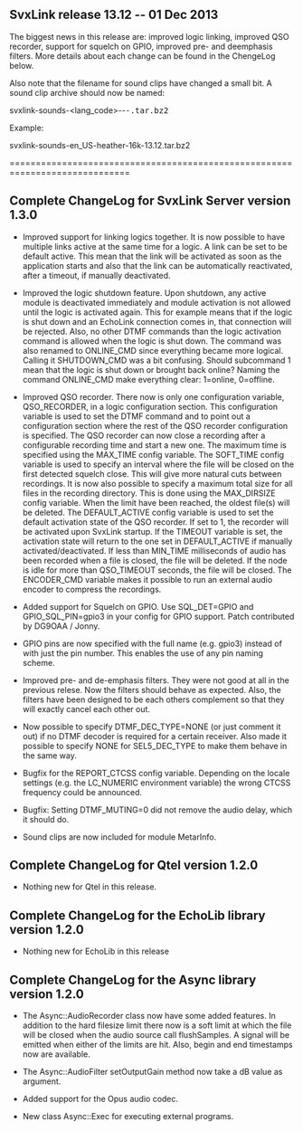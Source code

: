 SvxLink release 13.12 -- 01 Dec 2013
------------------------------------

The biggest news in this release are: improved logic linking, improved QSO
recorder, support for squelch on GPIO, improved pre- and deemphasis filters.
More details about each change can be found in the ChengeLog below.

Also note that the filename for sound clips have changed a small bit. A sound
clip archive should now be named:

svxlink-sounds-<lang_code>-<voice name>-<samp rate>-<svxlink ver>.tar.bz2

Example:

svxlink-sounds-en_US-heather-16k-13.12.tar.bz2

=============================================================================

Complete ChangeLog for SvxLink Server version 1.3.0
---------------------------------------------------

* Improved support for linking logics together. It is now possible to have
  multiple links active at the same time for a logic. A link can be set to
  be default active. This mean that the link will be activated as soon as the
  application starts and also that the link can be automatically reactivated,
  after a timeout, if manually deactivated.

* Improved the logic shutdown feature. Upon shutdown, any active module is
  deactivated immediately and module activation is not allowed until
  the logic is activated again. This for example means that if the logic is
  shut down and an EchoLink connection comes in, that connection will be
  rejected. Also, no other DTMF commands than the logic activation command
  is allowed when the logic is shut down.
  The command was also renamed to ONLINE_CMD since everything became more
  logical. Calling it SHUTDOWN_CMD was a bit confusing. Should subcommand 1
  mean that the logic is shut down or brought back online?  Naming the command
  ONLINE_CMD make everything clear: 1=online, 0=offline.

* Improved QSO recorder. There now is only one configuration variable,
  QSO_RECORDER, in a logic configuration section. This configuration variable
  is used to set the DTMF command and to point out a configuration section
  where the rest of the QSO recorder configuration is specified.
  The QSO recorder can now close a recording after a configurable recording
  time and start a new one. The maximum time is specified using the MAX_TIME
  config variable. The SOFT_TIME config variable is used to specify an
  interval where the file will be closed on the first detected squelch close.
  This will give more natural cuts between recordings.
  It is now also possible to specify a maximum total size for all files in the
  recording directory. This is done using the MAX_DIRSIZE config variable.
  When the limit have been reached, the oldest file(s) will be deleted.
  The DEFAULT_ACTIVE config variable is used to set the default activation
  state of the QSO recorder. If set to 1, the recorder will be activated upon
  SvxLink startup. If the TIMEOUT variable is set, the activation state will
  return to the one set in DEFAULT_ACTIVE if manually activated/deactivated.
  If less than MIN_TIME milliseconds of audio has been recorded when a file is
  closed, the file will be deleted.
  If the node is idle for more than QSO_TIMEOUT seconds, the file will be
  closed.
  The ENCODER_CMD variable makes it possible to run an external audio
  encoder to compress the recordings.

* Added support for Squelch on GPIO. Use SQL_DET=GPIO and GPIO_SQL_PIN=gpio3
  in your config for GPIO support.
  Patch contributed by DG9OAA / Jonny.

* GPIO pins are now specified with the full name (e.g. gpio3) instead of with
  just the pin number. This enables the use of any pin naming scheme.

* Improved pre- and de-emphasis filters. They were not good at all in the
  previous relese. Now the filters should behave as expected. Also, the
  filters have been designed to be each others complement so that they will
  exactly cancel each other out.

* Now possible to specify DTMF_DEC_TYPE=NONE (or just comment it out) if no
  DTMF decoder is required for a certain receiver. Also made it possible to
  specify NONE for SEL5_DEC_TYPE to make them behave in the same way.

* Bugfix for the REPORT_CTCSS config variable. Depending on the locale
  settings (e.g. the LC_NUMERIC environment variable) the wrong CTCSS
  frequency could be announced.

* Bugfix: Setting DTMF_MUTING=0 did not remove the audio delay, which it
  should do.

* Sound clips are now included for module MetarInfo.



Complete ChangeLog for Qtel version 1.2.0
-----------------------------------------

* Nothing new for Qtel in this release.



Complete ChangeLog for the EchoLib library version 1.2.0
--------------------------------------------------------

* Nothing new for EchoLib in this release



Complete ChangeLog for the Async library version 1.2.0
------------------------------------------------------

* The Async::AudioRecorder class now have some added features. In addition to
  the hard filesize limit there now is a soft limit at which the file will be
  closed when the audio source call flushSamples. A signal will be emitted
  when either of the limits are hit. Also, begin and end timestamps now are
  available.

* The Async::AudioFilter setOutputGain method now take a dB value as argument.

* Added support for the Opus audio codec.

* New class Async::Exec for executing external programs.

